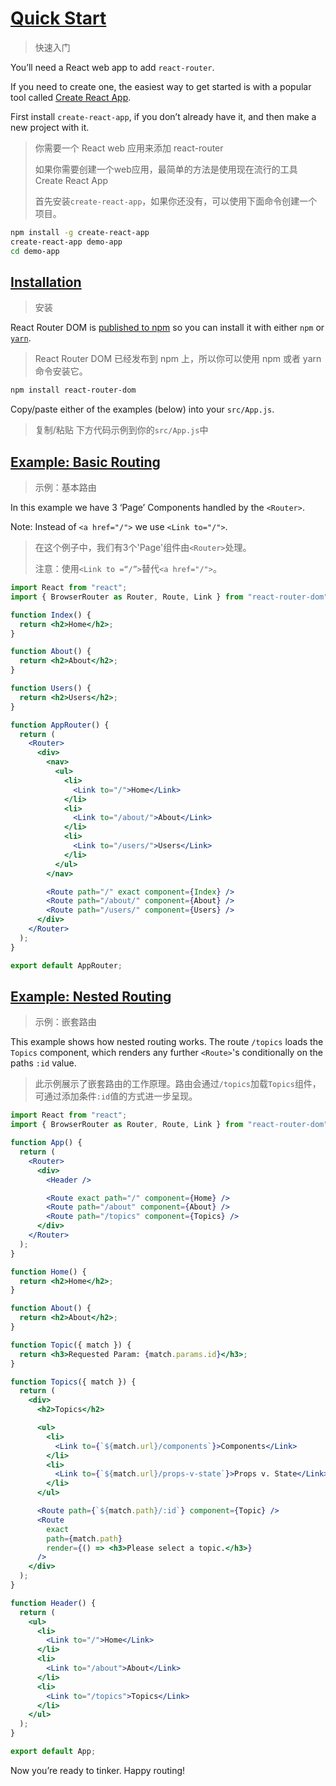 # [Quick Start](https://reacttraining.com/web/guides/quick-start)

> 快速入门

You’ll need a React web app to add `react-router`.

If you need to create one, the easiest way to get started is with a popular tool called [Create React App](https://github.com/facebook/create-react-app).

First install `create-react-app`, if you don’t already have it, and then make a new project with it.

> 你需要一个 React web 应用来添加 react-router
>
> 如果你需要创建一个web应用，最简单的方法是使用现在流行的工具 Create React App
>
> 首先安装`create-react-app`，如果你还没有，可以使用下面命令创建一个项目。

```sh
npm install -g create-react-app
create-react-app demo-app
cd demo-app
```

## [Installation](https://reacttraining.com/web/guides/quick-start/installation)

> 安装

React Router DOM is [published to npm](https://npm.im/react-router-dom) so you can install it with either `npm` or [`yarn`](https://yarnpkg.com/).

> React Router DOM 已经发布到 npm 上，所以你可以使用 npm 或者 yarn 命令安装它。

```sh
npm install react-router-dom
```

Copy/paste either of the examples (below) into your `src/App.js`.

> 复制/粘贴 下方代码示例到你的`src/App.js`中

## [Example: Basic Routing](https://reacttraining.com/web/guides/quick-start/example-basic-routing)

> 示例：基本路由

In this example we have 3 ‘Page’ Components handled by the `<Router>`.

Note: Instead of `<a href="/">` we use `<Link to="/">`.

> 在这个例子中，我们有3个'Page'组件由`<Router>`处理。
>
> 注意：使用`<Link to =“/”>`替代`<a href="/">`。

```jsx
import React from "react";
import { BrowserRouter as Router, Route, Link } from "react-router-dom";

function Index() {
  return <h2>Home</h2>;
}

function About() {
  return <h2>About</h2>;
}

function Users() {
  return <h2>Users</h2>;
}

function AppRouter() {
  return (
    <Router>
      <div>
        <nav>
          <ul>
            <li>
              <Link to="/">Home</Link>
            </li>
            <li>
              <Link to="/about/">About</Link>
            </li>
            <li>
              <Link to="/users/">Users</Link>
            </li>
          </ul>
        </nav>

        <Route path="/" exact component={Index} />
        <Route path="/about/" component={About} />
        <Route path="/users/" component={Users} />
      </div>
    </Router>
  );
}

export default AppRouter;
```

## [Example: Nested Routing](https://reacttraining.com/web/guides/quick-start/example-nested-routing)

> 示例：嵌套路由

This example shows how nested routing works. The route `/topics` loads the `Topics` component, which renders any further `<Route>`'s conditionally on the paths `:id` value.

> 此示例展示了嵌套路由的工作原理。路由会通过`/topics`加载`Topics`组件，可通过添加条件`:id`值的方式进一步呈现。

```jsx
import React from "react";
import { BrowserRouter as Router, Route, Link } from "react-router-dom";

function App() {
  return (
    <Router>
      <div>
        <Header />

        <Route exact path="/" component={Home} />
        <Route path="/about" component={About} />
        <Route path="/topics" component={Topics} />
      </div>
    </Router>
  );
}

function Home() {
  return <h2>Home</h2>;
}

function About() {
  return <h2>About</h2>;
}

function Topic({ match }) {
  return <h3>Requested Param: {match.params.id}</h3>;
}

function Topics({ match }) {
  return (
    <div>
      <h2>Topics</h2>

      <ul>
        <li>
          <Link to={`${match.url}/components`}>Components</Link>
        </li>
        <li>
          <Link to={`${match.url}/props-v-state`}>Props v. State</Link>
        </li>
      </ul>

      <Route path={`${match.path}/:id`} component={Topic} />
      <Route
        exact
        path={match.path}
        render={() => <h3>Please select a topic.</h3>}
      />
    </div>
  );
}

function Header() {
  return (
    <ul>
      <li>
        <Link to="/">Home</Link>
      </li>
      <li>
        <Link to="/about">About</Link>
      </li>
      <li>
        <Link to="/topics">Topics</Link>
      </li>
    </ul>
  );
}

export default App;
```

Now you’re ready to tinker. Happy routing!